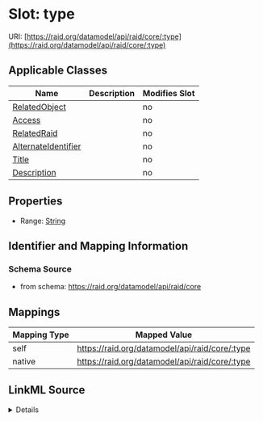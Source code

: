 

# Slot: type



URI: [https://raid.org/datamodel/api/raid/core/:type](https://raid.org/datamodel/api/raid/core/:type)



<!-- no inheritance hierarchy -->





## Applicable Classes

| Name | Description | Modifies Slot |
| --- | --- | --- |
| [RelatedObject](RelatedObject.md) |  |  no  |
| [Access](Access.md) |  |  no  |
| [RelatedRaid](RelatedRaid.md) |  |  no  |
| [AlternateIdentifier](AlternateIdentifier.md) |  |  no  |
| [Title](Title.md) |  |  no  |
| [Description](Description.md) |  |  no  |







## Properties

* Range: [String](String.md)





## Identifier and Mapping Information







### Schema Source


* from schema: https://raid.org/datamodel/api/raid/core




## Mappings

| Mapping Type | Mapped Value |
| ---  | ---  |
| self | https://raid.org/datamodel/api/raid/core/:type |
| native | https://raid.org/datamodel/api/raid/core/:type |




## LinkML Source

<details>
```yaml
name: type
from_schema: https://raid.org/datamodel/api/raid/core
rank: 1000
alias: type
domain_of:
- Title
- Description
- Access
- RelatedRaid
- RelatedObject
- AlternateIdentifier
range: string

```
</details>